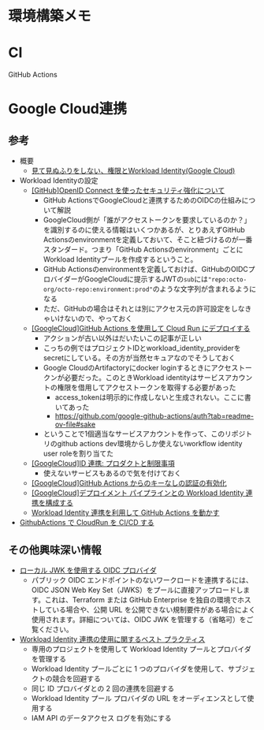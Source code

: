 # 環境構築メモ

# CI
GitHub Actions

# Google Cloud連携

## 参考

- 概要
    - [見て見ぬふりをしない、権限とWorkload Identity(Google Cloud)](https://zenn.dev/kamos/articles/92a8125dc3adac)
- Workload Identityの設定
    - [[GitHub]OpenID Connect を使ったセキュリティ強化について](https://docs.github.com/ja/actions/security-for-github-actions/security-hardening-your-deployments/about-security-hardening-with-openid-connect)
        - GitHub ActionsでGoogleCloudと連携するためのOIDCの仕組みについて解説
        - GoogleCloud側が「誰がアクセストークンを要求しているのか？」を識別するのに使える情報はいくつかあるが、とりあえずGitHub Actionsのenvironmentを定義しておいて、そこと紐づけるのが一番スタンダード。つまり「GitHub Actionsのenvironment」ごとにWorkload Identityプールを作成するということ。
        - GitHub Actionsのenvironmentを定義しておけば、GitHubのOIDCプロバイダーがGoogleCloudに提示するJWTの`sub`には`"repo:octo-org/octo-repo:environment:prod"`のような文字列が含まれるようになる
        - ただ、GitHubの場合はそれとは別にアクセス元の許可設定をしなきゃいけないので、やっておく
    - [[GoogleCloud]GitHub Actions を使用して Cloud Run にデプロイする](https://cloud.google.com/blog/ja/products/devops-sre/deploy-to-cloud-run-with-github-actions/)
        - アクションが古い以外はだいたいこの記事が正しい
        - こっちの例ではプロジェクトIDとworkload_identity_providerをsecretにしている。その方が当然セキュアなのでそうしておく
        - Google CloudのArtifactoryにdocker loginするときにアクセストークンが必要だった。このときWorkload identityはサービスアカウントの権限を借用してアクセストークンを取得する必要があった
            - access_tokenは明示的に作成しないと生成されない。ここに書いてあった
            - https://github.com/google-github-actions/auth?tab=readme-ov-file#sake
        - ということで1個適当なサービスアカウントを作って、このリポジトリのgithub actions dev環境からしか使えないworkflow identity user roleを割り当てた
    - [[GoogleCloud]ID 連携: プロダクトと制限事項](https://cloud.google.com/iam/docs/federated-identity-supported-services?hl=ja)
        - 使えないサービスもあるので気を付けておく
    - [[GoogleCloud]GitHub Actions からのキーなしの認証の有効化](https://cloud.google.com/blog/ja/products/identity-security/enabling-keyless-authentication-from-github-actions)
    - [[GoogleCloud]デプロイメント パイプラインとの Workload Identity 連携を構成する](https://cloud.google.com/iam/docs/workload-identity-federation-with-deployment-pipelines?hl=ja)
    - [Workload Identity 連携を利用して GitHub Actions を動かす](https://zenn.dev/cloud_ace/articles/7fe428ac4f25c8)
- [GithubActions で CloudRun を CI/CD する](https://zenn.dev/jinwatanabe/articles/646b4662f05a8c)

## その他興味深い情報

- [ローカル JWK を使用する OIDC プロバイダ](https://cloud.google.com/iam/docs/workload-identity-federation?hl=ja#oidc-credential-security)
    - パブリック OIDC エンドポイントのないワークロードを連携するには、OIDC JSON Web Key Set（JWKS）をプールに直接アップロードします。これは、Terraform または GitHub Enterprise を独自の環境でホストしている場合や、公開 URL を公開できない規制要件がある場合によく使用されます。詳細については、OIDC JWK を管理する（省略可）をご覧ください。
- [Workload Identity 連携の使用に関するベスト プラクティス](https://cloud.google.com/iam/docs/best-practices-for-using-workload-identity-federation?hl=ja)
    - 専用のプロジェクトを使用して Workload Identity プールとプロバイダを管理する
    - Workload Identity プールごとに 1 つのプロバイダを使用して、サブジェクトの競合を回避する
    - 同じ ID プロバイダとの 2 回の連携を回避する
    - Workload Identity プール プロバイダの URL をオーディエンスとして使用する
    - IAM API のデータアクセス ログを有効にする